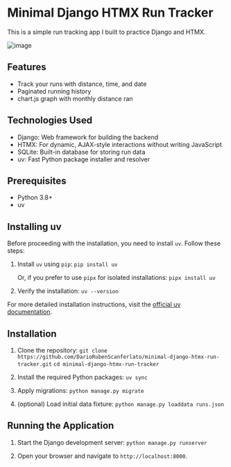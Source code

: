 # Minimal Django HTMX Run Tracker

This is a simple run tracking app I built to practice Django and HTMX.

![image](https://github.com/user-attachments/assets/0f43dcdb-2cca-4641-bd8e-1735c68d5801)


## Features

- Track your runs with distance, time, and date
- Paginated running history
- chart.js graph with monthly distance ran

## Technologies Used

- Django: Web framework for building the backend
- HTMX: For dynamic, AJAX-style interactions without writing JavaScript
- SQLite: Built-in database for storing run data
- uv: Fast Python package installer and resolver

## Prerequisites

- Python 3.8+
- uv

## Installing uv

Before proceeding with the installation, you need to install `uv`. Follow these steps:

1. Install `uv` using `pip`:
   ```pip install uv```

   Or, if you prefer to use `pipx` for isolated installations:
   ```pipx install uv```

2. Verify the installation:
   ```uv --version```

For more detailed installation instructions, visit the [official uv documentation](https://github.com/astral-sh/uv).

## Installation

1. Clone the repository:
   ```git clone https://github.com/DarioRubenScanferlato/minimal-django-htmx-run-tracker.git```
   ```cd minimal-django-htmx-run-tracker```

2. Install the required Python packages:
   ```uv sync```

3. Apply migrations:
   ```python manage.py migrate```

4. (optional) Load initial data fixture:
   ```python manage.py loaddata runs.json```

## Running the Application

1. Start the Django development server:
   ```python manage.py runserver```

2. Open your browser and navigate to `http://localhost:8000`.
